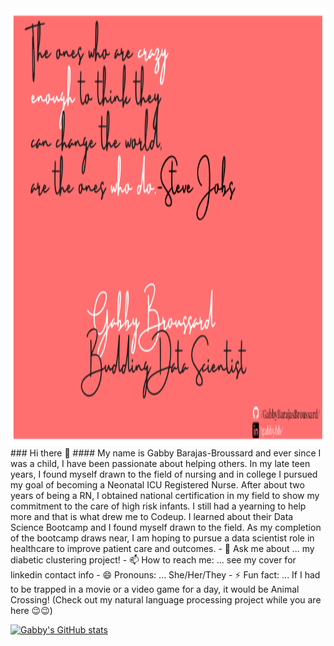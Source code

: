<img src='Simple Quote LinkedIn Post Header.png' style = 'width:1100px;height:700px'/>
### Hi there 👋
#### My name is Gabby Barajas-Broussard and ever since I was a child, I have been passionate about helping others. In my late teen years, I found myself drawn to the field of nursing and in college I pursued my goal of becoming a Neonatal ICU Registered Nurse. After about two years of being a RN, I obtained national certification in my field to show my commitment to the care of high risk infants. I still had a yearning to help more and that is what drew me to Codeup. I learned about their Data Science Bootcamp and I found myself drawn to the field. As my completion of the bootcamp draws near, I am hoping to pursue a data scientist role in healthcare to improve patient care and outcomes. 
- 💬 Ask me about ... my diabetic clustering project! 
- 📫 How to reach me: ... see my cover for linkedin contact info
- 😄 Pronouns: ... She/Her/They
- ⚡ Fun fact: ... If I had to be trapped in a movie or a video game for a day, it would be Animal Crossing! (Check out my natural language processing project while you are here 😉😉)

[![Gabby's GitHub stats](https://github-readme-stats.vercel.app/api?username=gabbybarajasbroussard)](https://github.com/anuraghazra/github-readme-stats)

<!--
**GabbyBarajasBroussard/GabbyBarajasBroussard** is a ✨ _special_ ✨ repository because its `README.md` (this file) appears on your GitHub profile.

Here are some ideas to get you started:

- 🔭 I’m currently working on ...
- 🌱 I’m currently learning ...
- 👯 I’m looking to collaborate on ...
- 🤔 I’m looking for help with ...
- 💬 Ask me about ...
- 📫 How to reach me: ...
- 😄 Pronouns: ... (She/Her/They)
- ⚡ Fun fact: ...
-->
